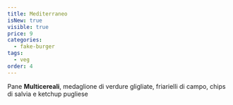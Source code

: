 ```yaml
---
title: Mediterraneo
isNew: true
visible: true
price: 9
categories:
  - fake-burger
tags:
  - veg
order: 4
---
```


Pane **Multicereali**, medaglione di verdure gligliate, friarielli di campo, chips di salvia e ketchup pugliese

